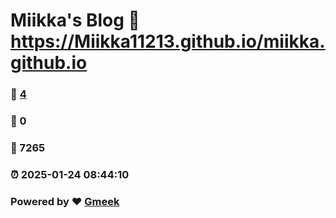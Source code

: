 # Miikka's Blog :link: https://Miikka11213.github.io/miikka.github.io 
### :page_facing_up: [4](https://Miikka11213.github.io/miikka.github.io/tag.html) 
### :speech_balloon: 0 
### :hibiscus: 7265 
### :alarm_clock: 2025-01-24 08:44:10 
### Powered by :heart: [Gmeek](https://github.com/Meekdai/Gmeek)
